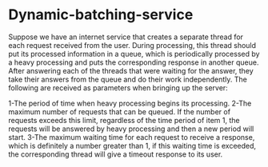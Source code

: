 # Dynamic-batching-service
Suppose we have an internet service that creates a separate thread for each request received from the user. During processing, this thread should put its processed information in a queue, which is periodically processed by a heavy processing and puts the corresponding response in another queue. After answering each of the threads that were waiting for the answer, they take their answers from the queue and do their work independently. The following are received as parameters when bringing up the server:

1-The period of time when heavy processing begins its processing.
2-The maximum number of requests that can be queued. If the number of requests exceeds this limit, regardless of the time period of item 1, the requests will be answered by heavy processing and then a new period will start.
3-The maximum waiting time for each request to receive a response, which is definitely a number greater than 1, if this waiting time is exceeded, the corresponding thread will give a timeout response to its user.
